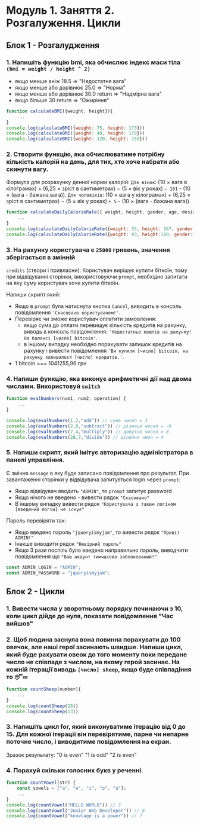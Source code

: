 # Модуль 1. Заняття 2. Розгалуження. Цикли

## Блок 1 - Розгалудження

### 1. Напишіть функцію bmi, яка обчислює індекс маси тіла `(bmi = weight / height ^ 2)`

- якщо менше аніж 18.5 => "Недостатня вага"
- якщо менше або дорівнює 25.0 => "Норма"
- якщо менше або дорівнює 30.0 return => "Надмірна вага"
- якщо більше 30 return => "Ожиріння"

```js
function calculateBMI({weight, height}){
    ...
}
console.log(calculateBMI({weight: 75, height: 173}))
console.log(calculateBMI({weight: 40, height: 178}))
console.log(calculateBMI({weight: 120, height: 158}))
```

### 2. Cтворити функцію, яка обчислюватиме потрібну кількість калорій на день, для тих, хто хоче набрати або скинути вагу.
   Формула для розрахунку денної норми калорій:
   `Для жінок`: (10 × вага в кілограмах) + (6,25 × зріст в сантиметрах) − (5 × вік у роках) `− 161` - (10 × (вага - бажана вага)).
   `Для чоловіків`: (10 × вага у кілограмах) + (6,25 × зріст в сантиметрах) − (5 × вік у роках) `+ 5` - (10 × (вага - бажана вага)).

```js
function calculateDailyCalorieRate({ weight, height, gender, age, desiredWeight}){
    ...
}
console.log(calculateDailyCalorieRate({weight: 55, height: 167, gender: "female", age:"25", desiredWeight:52}))
console.log(calculateDailyCalorieRate({weight: 93, height:180, gender:"male", age:"34", desiredWeight:87}))
```

### 3. На рахунку користувача є `25000` гривень, значення зберігається в змінній
   `credits` (створи і привласни). Користувач вирішує купити біткоїн, тому при відвідуванні сторінки, використовуючи `prompt`, необхідно запитати на яку суму користувач хоче купити біткоїн.

Напиши скрипт який:

- Якщо в `prompt` була натиснута кнопка `Cancel`, виводить в консоль
  повідомлення `'Скасовано користувачем!'`.
- Перевіряє чи зможе користувач оплатити замовлення:
  - якщо сума до оплати перевищує кількість кредитів на рахунку, виводь в
    консоль повідомлення:
    `'Недостатньо коштів на рахунку! На балансі [число] bitcoin'`.
  - в іншому випадку необхідно порахувати залишок кредитів на рахунку і вивести
    повідомлення
    `'Ви купили [число] bitcoin, на рахунку залишилося [число] кредитів.'`.
- 1 bitcoin === 1041255,96 грн

### 4. Напиши функцію, яка виконує арифметичні дії над двома числами. Використовуй `switch`

```js
function evalNumbers(num1, num2, operation) {
    ...
}

console.log(evalNumbers(1,2,"add")) // cума чисел = 3
console.log(evalNumbers(2,8,"subtract")) // різниця чисел = -6
console.log(evalNumbers(2,4,"multiply")) // добуток чисел = 8
console.log(evalNumbers(28,7,"divide")) // ділення чиел = 4
```

### 5. Напиши скрипт, який імітує авторизацію адміністратора в панелі управління.

Є змінна `message` в яку буде записано повідомлення про результат. При
завантаженні сторінки у відвідувача запитується login через `prompt`:

- Якщо відвідувач вводить `"ADMIN"`, то `prompt` запитує password
- Якщо нічого не введено - вивести рядок `"Скасовано"`
- В іншому випадку вивести рядок `"Користувача з таким логіном [введений логін] не існує"`

Пароль перевіряти так:

- Якщо введено пароль `"jqueryismyjam"`, то вивести рядок `"Привіт ADMIN!"`
- Інакше виводити рядок `"Невірний пароль"`
- Якщо 3 рази поспіль було введено направильно пароль, виводчити повідомлення що `"Ваш акаунт тимчасово заблокований!"`

```js
const ADMIN_LOGIN = "ADMIN";
const ADMIN_PASSWORD = "jqueryismyjam";
```

## Блок 2 - Цикли

### 1. Вивести числа у зворотньому порядку починаючи з 10, коли цикл дійде до нуля, показати повідомлення "Час вийшов"

### 2. Щоб людина заснула вона повинна порахувати до 100 овечок, але наші герої засинають швидше. Напиши цикл, який буде рахувати овеок до того моменту поки передане число не співпаде з числом, на якому герой засинає. На кожній ітерації виводь `[число] sheep`, якщо буде співпадіння то `😴💤`

```js
function countSheep(number){
    ...
}
console.log(countSheep(28))
console.log(countSheep(13))
```

### 3. Напишіть цикл for, який виконуватиме ітерацію від 0 до 15. Для кожної ітерації він перевірятиме, парне чи непарне поточне число, і виводитиме повідомлення на екран.
   Зразок результату:
   "0 is even"
   "1 is odd"
   "2 is even"

### 4. Порахуй скільки голосних букв у реченні.

```js
function countVowel(str) {
    const vowels = ["a", "e", "i", "o", "u"];
    ...
}
console.log(countVowel("HELLO WORLD")) // 3
console.log(countVowel("Junior Web Developer")) // 8
console.log(countVowel("knowlage is a power")) // 7
```
